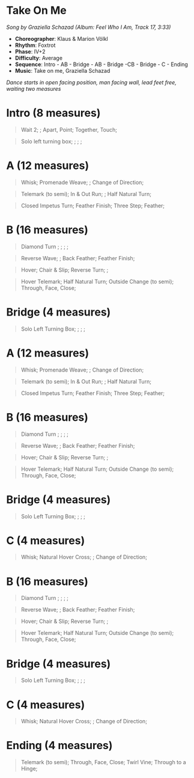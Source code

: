 # Take On Me
*Song by Graziella Schazad (Album: Feel Who I Am, Track 17, 3:33)*

* **Choreographer**: Klaus & Marion Völkl
* **Rhythm**: Foxtrot
* **Phase**: IV+2
* **Difficulty**: Average
* **Sequence**: Intro - AB - Bridge - AB - Bridge -CB - Bridge - C - Ending
* **Music**: Take on me, Graziella Schazad

*Dance starts in open facing position, man facing wall, lead feet free, waiting two measures*

# Intro (8 measures)

> Wait 2; ; Apart, Point; Together, Touch;

> Solo left turning box; ; ; ;

# A (12 measures)

> Whisk; Promenade Weave; ; Change of Direction;

> Telemark (to semi); In & Out Run; ; Half Natural Turn;

> Closed Impetus Turn; Feather Finish; Three Step; Feather;

# B (16 measures)

> Diamond Turn ; ; ; ;

> Reverse Wave; ; Back Feather; Feather Finish;

> Hover; Chair & Slip; Reverse Turn; ;

> Hover Telemark; Half Natural Turn; Outside Change (to semi); Through, Face, Close;

# Bridge (4 measures)

> Solo Left Turning Box; ; ; ;

# A (12 measures)

> Whisk; Promenade Weave; ; Change of Direction;

> Telemark (to semi); In & Out Run; ; Half Natural Turn;

> Closed Impetus Turn; Feather Finish; Three Step; Feather;

# B (16 measures)

> Diamond Turn ; ; ; ;

> Reverse Wave; ; Back Feather; Feather Finish;

> Hover; Chair & Slip; Reverse Turn; ;

> Hover Telemark; Half Natural Turn; Outside Change (to semi); Through, Face, Close;

# Bridge (4 measures)

> Solo Left Turning Box; ; ; ;

# C (4 measures)

> Whisk; Natural Hover Cross; ; Change of Direction;

# B (16 measures)

> Diamond Turn ; ; ; ;

> Reverse Wave; ; Back Feather; Feather Finish;

> Hover; Chair & Slip; Reverse Turn; ;

> Hover Telemark; Half Natural Turn; Outside Change (to semi); Through, Face, Close;

# Bridge (4 measures)

> Solo Left Turning Box; ; ; ;

# C (4 measures)

> Whisk; Natural Hover Cross; ; Change of Direction;

# Ending (4 measures)

> Telemark (to semi); Through, Face, Close; Twirl Vine; Through to a Hinge;